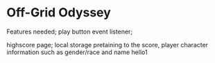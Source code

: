 # Off-Grid Odyssey

Features needed;
play button event listener;

highscore page;
local storage pretaining to the score,
player character information such as gender/race and name
hello1